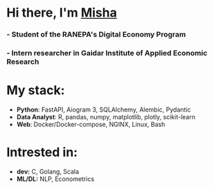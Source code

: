 # Hi there, I'm [Misha](https://t.me/MishaAnikutin)
### - Student of the RANEPA's Digital Economy Program
### - Intern researcher in Gaidar Institute of Applied Economic Research

# My stack:
- **Python**: FastAPI, Aiogram 3, SQLAlchemy, Alembic, Pydantic
- **Data Analyst**: R, pandas, numpy, matplotlib, plotly, scikit-learn
- **Web**: Docker/Docker-compose, NGINX, Linux, Bash

# Intrested in:
- **dev:** C, Golang, Scala
- **ML/DL:** NLP, Econometrics
